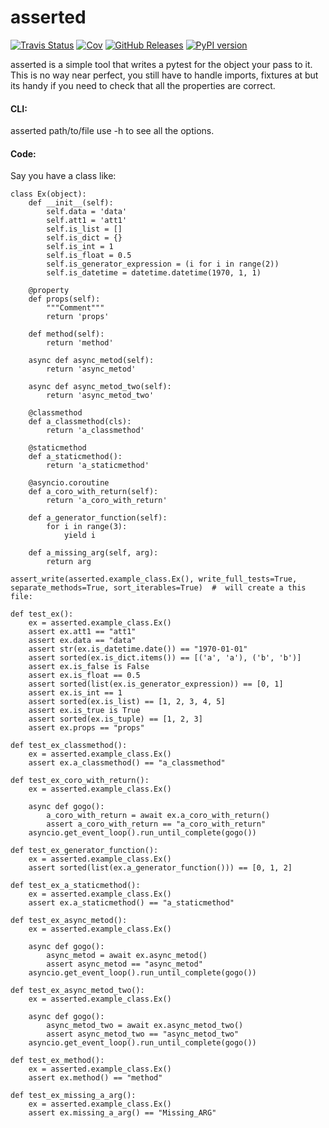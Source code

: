 # asserted
[![Travis Status](https://travis-ci.org/Hellowlol/asserted.svg?branch=master)](https://travis-ci.org/Hellowlol/asserted)
[![Cov](https://codecov.io/gh/hellowlol/asserted/branch/master/graph/badge.svg)](https://codecov.io/gh/hellowlol/asserted/branch/master)
[![GitHub Releases](https://img.shields.io/github/tag/hellowlol/asserted.svg?label=github+release)](https://github.com/hellowlol/asserted/releases)
[![PyPI version](https://badge.fury.io/py/asserted.svg)](https://pypi.python.org/pypi/asserted/)

asserted is a simple tool that writes a pytest for the object your pass to it.
This is no way near perfect, you still have to handle imports, fixtures at but its handy if you need to check that all the properties are correct.

#### CLI:
asserted path/to/file
use -h to see all the options.


#### Code:
Say you have a class like:
````
class Ex(object):
    def __init__(self):
        self.data = 'data'
        self.att1 = 'att1'
        self.is_list = []
        self.is_dict = {}
        self.is_int = 1
        self.is_float = 0.5
        self.is_generator_expression = (i for i in range(2))
        self.is_datetime = datetime.datetime(1970, 1, 1)

    @property
    def props(self):
        """Comment"""
        return 'props'

    def method(self):
        return 'method'

    async def async_metod(self):
        return 'async_metod'

    async def async_metod_two(self):
        return 'async_metod_two'

    @classmethod
    def a_classmethod(cls):
        return 'a_classmethod'

    @staticmethod
    def a_staticmethod():
        return 'a_staticmethod'

    @asyncio.coroutine
    def a_coro_with_return(self):
        return 'a_coro_with_return'

    def a_generator_function(self):
        for i in range(3):
            yield i

    def a_missing_arg(self, arg):
        return arg
````


````
assert_write(asserted.example_class.Ex(), write_full_tests=True, separate_methods=True, sort_iterables=True)  #  will create a this file:

def test_ex():
    ex = asserted.example_class.Ex()
    assert ex.att1 == "att1"
    assert ex.data == "data"
    assert str(ex.is_datetime.date()) == "1970-01-01"
    assert sorted(ex.is_dict.items()) == [('a', 'a'), ('b', 'b')]
    assert ex.is_false is False
    assert ex.is_float == 0.5
    assert sorted(list(ex.is_generator_expression)) == [0, 1]
    assert ex.is_int == 1
    assert sorted(ex.is_list) == [1, 2, 3, 4, 5]
    assert ex.is_true is True
    assert sorted(ex.is_tuple) == [1, 2, 3]
    assert ex.props == "props"

def test_ex_classmethod():
    ex = asserted.example_class.Ex()
    assert ex.a_classmethod() == "a_classmethod"

def test_ex_coro_with_return():
    ex = asserted.example_class.Ex()

    async def gogo():
        a_coro_with_return = await ex.a_coro_with_return()
        assert a_coro_with_return == "a_coro_with_return"
    asyncio.get_event_loop().run_until_complete(gogo())

def test_ex_generator_function():
    ex = asserted.example_class.Ex()
    assert sorted(list(ex.a_generator_function())) == [0, 1, 2]

def test_ex_a_staticmethod():
    ex = asserted.example_class.Ex()
    assert ex.a_staticmethod() == "a_staticmethod"

def test_ex_async_metod():
    ex = asserted.example_class.Ex()

    async def gogo():
        async_metod = await ex.async_metod()
        assert async_metod == "async_metod"
    asyncio.get_event_loop().run_until_complete(gogo())

def test_ex_async_metod_two():
    ex = asserted.example_class.Ex()

    async def gogo():
        async_metod_two = await ex.async_metod_two()
        assert async_metod_two == "async_metod_two"
    asyncio.get_event_loop().run_until_complete(gogo())

def test_ex_method():
    ex = asserted.example_class.Ex()
    assert ex.method() == "method"

def test_ex_missing_a_arg():
    ex = asserted.example_class.Ex()
    assert ex.missing_a_arg() == "Missing_ARG"

````
